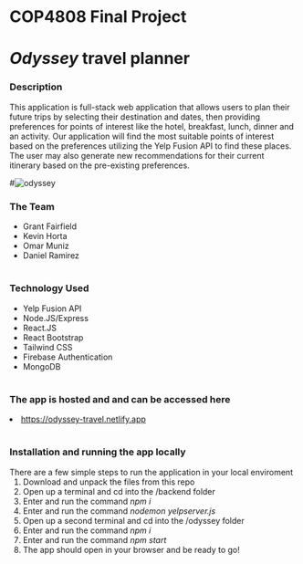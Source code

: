 # COP4808 Final Project
# <i>Odyssey</i> travel planner

<h3>Description</h3>
This application is full-stack web application that allows users to plan their future trips by selecting their destination and dates, then providing preferences for points of interest like the hotel, breakfast, lunch, dinner and an activity. Our application will find the most suitable points of interest based on the preferences utilizing the Yelp Fusion API to find these places. The user may also generate new recommendations for their current itinerary based on the pre-existing preferences.

#![odyssey](https://user-images.githubusercontent.com/61981529/235550531-61bec32c-9f1a-4649-b196-5a2cffbfcc10.PNG)


<h3>The Team</h3>
<ul>
<li>Grant Fairfield</li>
<li>Kevin Horta</li>
<li>Omar Muniz</li>
<li>Daniel Ramirez
</ul>

#

<h3>Technology Used</h3>
<ul>
<li>Yelp Fusion API
<li>Node.JS/Express
<li>React.JS
<li>React Bootstrap
<li>Tailwind CSS
<li>Firebase Authentication
<li>MongoDB
</ul>

#

<h3>The app is hosted and and can be accessed here</h3>
<li><a href='https://odyssey-travel.netlify.app'>https://odyssey-travel.netlify.app</a>

#

<h3>Installation and running the app locally</h3>
There are a few simple steps to run the application in your local enviroment
<ol>
<li>Download and unpack the files from this repo
<li>Open up a terminal and cd into the /backend folder
<li>Enter and run the command <i>npm i</i>
<li>Enter and run the command <i>nodemon yelpserver.js</i>
<li>Open up a second terminal and cd into the /odyssey folder
<li>Enter and run the command <i>npm i</i>
<li>Enter and run the command <i>npm start</i>
<li>The app should open in your browser and be ready to go!
</ol>













